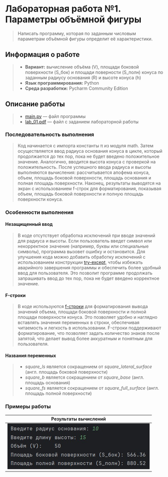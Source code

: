 # Лабораторная работа №1. Параметры объёмной фигуры

> Написать программу, которая по заданным числовым параметрам объёмной фигуры определит её характеристики.

## Информация о работе
> - **Вариант:** вычисление объёма (V), площади боковой поверхности (S_бок) и площади поверности (S_полн) конуса по заданным радиусу основания (R) и высоте конуса (h)
> - **Язык программирования:** Python
> - **Среда разработки:** Pycharm Community Edition

## Описание работы
> - [main.py](https://github.com/Kori-Tamashi/bmstu/blob/first_semester/first_semester/programming/lab_01/code/main.py) — файл программы
> - [lab_01.pdf](https://github.com/Kori-Tamashi/bmstu/blob/first_semester/first_semester/programming/lab_01/documents/lab_01.pdf) — файл с заданием лабораторной работы

### Последовательность выполнения

> Код начинается с импорта константы π из модуля math. Затем осуществляется ввод радиуса основания конуса в цикле, который продолжается до тех пор, пока не будет введено положительное значение. Аналогично, вводится высота конуса с проверкой на положительность. После успешного ввода радиуса и высоты выполняются вычисления: рассчитывается апофема конуса, объем, площадь боковой поверхности, площадь основания и полная площадь поверхности. Наконец, результаты выводятся на экран с использованием f-строк для форматирования, показывая объем, площадь боковой поверхности и полную площадь поверхности конуса.

### Особенности выполнения

#### Незащищенный ввод

> В коде отсутствует обработка исключений при вводе значений для радиуса и высоты. Если пользователь введет символ или некорректное значение (например, буквы или специальные символы), программа вызовет ошибку и остановится. Для улучшения кода можно добавить обработку исключений с использованием конструкции [try-except](https://metanit.com/python/tutorial/2.11.php), чтобы избежать аварийного завершения программы и обеспечить более удобный ввод для пользователя. Это позволит программе продолжать запрашивать ввод до тех пор, пока не будет введено корректное значение.

#### F-строки

> В коде используются [f-строки](https://sky.pro/wiki/python/formatirovanie-strok-v-python-f-string/) для форматирования вывода значений объема, площади боковой поверхности и полной площади поверхности конуса. Это позволяет удобно и наглядно вставлять значения переменных в строки, обеспечивая читаемость и легкость в использовании. F-строки поддерживают форматирование, что позволяет задать количество знаков после запятой, что делает вывод более аккуратным и понятным для пользователя.

#### Названия переменных

> - *square_ls* является сокращением от *square_lateral_surface* (англ. площадь боковой поверхности)
> - *square_b* является сокращением от *square_base* (англ. площадь основания)
> - *square_fs* является сокращением от *square_full_surface* (англ. площадь полной поверхности)

### Примеры работы

| Результаты вычислений |
|:---------------------:|
| ![example](images/image1.jpg) |